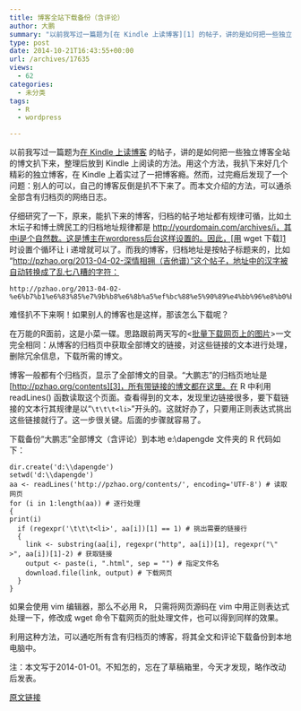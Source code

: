 ```yaml
---
title: 博客全站下载备份（含评论）
author: 大鹏
summary: "以前我写过一篇题为[在 Kindle 上读博客][1] 的帖子，讲的是如何把一些独立博客全站的博文扒下来，整理后放到 Kindle 上阅读的方法。用这个方法，我扒下来好几个精彩的独立博客，在 Kindle 上着实过了一把博客瘾。然而，过完瘾后发现了一个问题：别人的可以，自己的博客反倒是扒不下来了。而本文介绍的方法，可以通杀全部含有归档页的网络日志。"
type: post
date: 2014-10-21T16:43:55+00:00
url: /archives/17635
views:
  - 62
categories:
  - 未分类
tags:
  - R
  - wordpress

---
```

以前我写过一篇题为[在 Kindle 上读博客][1] 的帖子，讲的是如何把一些独立博客全站的博文扒下来，整理后放到 Kindle 上阅读的方法。用这个方法，我扒下来好几个精彩的独立博客，在 Kindle 上着实过了一把博客瘾。然而，过完瘾后发现了一个问题：别人的可以，自己的博客反倒是扒不下来了。而本文介绍的方法，可以通杀全部含有归档页的网络日志。

仔细研究了一下，原来，能扒下来的博客，归档的帖子地址都有规律可循，比如土木坛子和博士牌民工的归档地址规律都是 http://yourdomain.com/archives/i，其中i是个自然数。这是博主在wordpress后台这样设置的。因此，[用 wget 下载][1]时设置个循环让 i 递增就可以了。而我的博客，归档地址是按帖子标题来的，比如 “http://pzhao.org/2013-04-02-深情相拥（吉他谱）”这个帖子，地址中的汉字被自动转换成了乱七八糟的字符：

    http://pzhao.org/2013-04-02-%e6%b7%b1%e6%83%85%e7%9b%b8%e6%8b%a5%ef%bc%88%e5%90%89%e4%bb%96%e8%b0%b1%ef%bc%89/
    

难怪扒不下来啊！如果别人的博客也是这样，那该怎么下载呢？

在万能的R面前，这是小菜一碟。思路跟前两天写的<[批量下载网页上的图片][2]>一文完全相同：从博客的归档页中获取全部博文的链接，对这些链接的文本进行处理，删除冗余信息，下载所需的博文。

博客一般都有个归档页，显示了全部博文的目录。“大鹏志”的归档页地址是[http://pzhao.org/contents][3]，所有带链接的博文都在这里。在 R 中利用 readLines() 函数读取这个页面。查看得到的文本，发现里边链接很多，要下载链接的文本行其规律是以“`\t\t\t<li>`”开头的。这就好办了，只要用正则表达式挑出这些链接就行了。这一步很关键。后面的步骤就容易了。

下载备份“大鹏志”全部博文（含评论）到本地 e:\dapengde 文件夹的 R 代码如下：

    dir.create('d:\\dapengde')
    setwd('d:\\dapengde')
    aa <- readLines('http://pzhao.org/contents/', encoding='UTF-8') # 读取网页
    for (i in 1:length(aa)) # 逐行处理
    {
    print(i)
      if (regexpr('\t\t\t<li>', aa[i])[1] == 1) # 挑出需要的链接行
      {
        link <- substring(aa[i], regexpr("http", aa[i])[1], regexpr("\" >", aa[i])[1]-2) # 获取链接
        output <- paste(i, ".html", sep = "") # 指定文件名
        download.file(link, output) # 下载网页
      }
    }
    

如果会使用 vim 编辑器，那么不必用 R， 只需将网页源码在 vim 中用正则表达式处理一下，修改成 wget 命令下载网页的批处理文件，也可以得到同样的效果。

利用这种方法，可以通吃所有含有归档页的博客，将其全文和评论下载备份到本地电脑中。

注：本文写于2014-01-01。不知怎的，忘在了草稿箱里，今天才发现，略作改动后发表。

 [1]: http://pzhao.org/2013-03-05/
 [2]: http://pzhao.org/archives/17610
 [3]: http://pzhao.org/contents/

[原文链接](http://dapengde.com/archives/17635)

